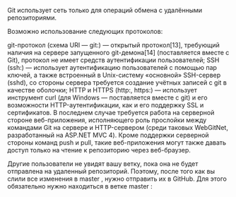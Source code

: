 Git использует сеть только для операций обмена с удалёнными репозиториями.

Возможно использование следующих протоколов:

git-протокол (схема URI — git:) — открытый протокол[13], требующий наличия на сервере запущенного git-демона[14] (поставляется вместе с Git), протокол не имеет средств аутентификации пользователей;
SSH (ssh:) — использует аутентификацию пользователей с помощью пар ключей, а также встроенный в Unix-систему «основной» SSH-сервер (sshd), со стороны сервера требуется создание учётных записей с git в качестве оболочки;
HTTP и HTTPS (http:, https:) — использует инструмент curl (для Windows — поставляется вместе с git) и его возможности HTTP-аутентификации, как и его поддержку SSL и сертификатов.
В последнем случае требуется работа на серверной стороне веб-приложения, исполняющего роль прослойки между командами Git на сервере и HTTP-сервером (среди таковых WebGitNet, разработанный на ASP.NET MVC 4). Кроме поддержки серверной стороны команд push и pull, такие веб-приложения могут также давать доступ только на чтение к репозиторию через веб-браузер.

Другие пользователи не увидят вашу ветку, пока она не будет отправлена на удаленный репозиторий. Поэтому, после того как вы слили все изменения в master , нужно отправить их в GitHub. Для этого обязательно нужно находиться в ветке master :

